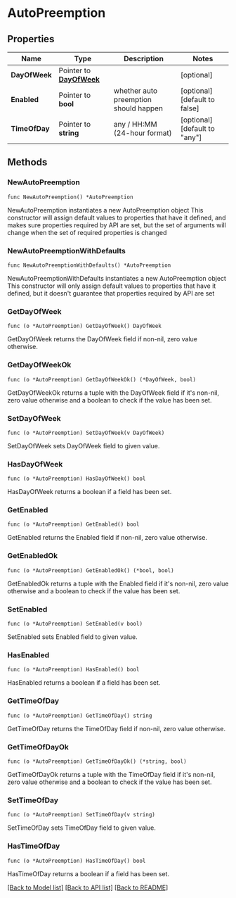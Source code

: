 # AutoPreemption

## Properties

Name | Type | Description | Notes
------------ | ------------- | ------------- | -------------
**DayOfWeek** | Pointer to [**DayOfWeek**](DayOfWeek.md) |  | [optional] 
**Enabled** | Pointer to **bool** | whether auto preemption should happen | [optional] [default to false]
**TimeOfDay** | Pointer to **string** | any / HH:MM (24-hour format) | [optional] [default to "any"]

## Methods

### NewAutoPreemption

`func NewAutoPreemption() *AutoPreemption`

NewAutoPreemption instantiates a new AutoPreemption object
This constructor will assign default values to properties that have it defined,
and makes sure properties required by API are set, but the set of arguments
will change when the set of required properties is changed

### NewAutoPreemptionWithDefaults

`func NewAutoPreemptionWithDefaults() *AutoPreemption`

NewAutoPreemptionWithDefaults instantiates a new AutoPreemption object
This constructor will only assign default values to properties that have it defined,
but it doesn't guarantee that properties required by API are set

### GetDayOfWeek

`func (o *AutoPreemption) GetDayOfWeek() DayOfWeek`

GetDayOfWeek returns the DayOfWeek field if non-nil, zero value otherwise.

### GetDayOfWeekOk

`func (o *AutoPreemption) GetDayOfWeekOk() (*DayOfWeek, bool)`

GetDayOfWeekOk returns a tuple with the DayOfWeek field if it's non-nil, zero value otherwise
and a boolean to check if the value has been set.

### SetDayOfWeek

`func (o *AutoPreemption) SetDayOfWeek(v DayOfWeek)`

SetDayOfWeek sets DayOfWeek field to given value.

### HasDayOfWeek

`func (o *AutoPreemption) HasDayOfWeek() bool`

HasDayOfWeek returns a boolean if a field has been set.

### GetEnabled

`func (o *AutoPreemption) GetEnabled() bool`

GetEnabled returns the Enabled field if non-nil, zero value otherwise.

### GetEnabledOk

`func (o *AutoPreemption) GetEnabledOk() (*bool, bool)`

GetEnabledOk returns a tuple with the Enabled field if it's non-nil, zero value otherwise
and a boolean to check if the value has been set.

### SetEnabled

`func (o *AutoPreemption) SetEnabled(v bool)`

SetEnabled sets Enabled field to given value.

### HasEnabled

`func (o *AutoPreemption) HasEnabled() bool`

HasEnabled returns a boolean if a field has been set.

### GetTimeOfDay

`func (o *AutoPreemption) GetTimeOfDay() string`

GetTimeOfDay returns the TimeOfDay field if non-nil, zero value otherwise.

### GetTimeOfDayOk

`func (o *AutoPreemption) GetTimeOfDayOk() (*string, bool)`

GetTimeOfDayOk returns a tuple with the TimeOfDay field if it's non-nil, zero value otherwise
and a boolean to check if the value has been set.

### SetTimeOfDay

`func (o *AutoPreemption) SetTimeOfDay(v string)`

SetTimeOfDay sets TimeOfDay field to given value.

### HasTimeOfDay

`func (o *AutoPreemption) HasTimeOfDay() bool`

HasTimeOfDay returns a boolean if a field has been set.


[[Back to Model list]](../README.md#documentation-for-models) [[Back to API list]](../README.md#documentation-for-api-endpoints) [[Back to README]](../README.md)


